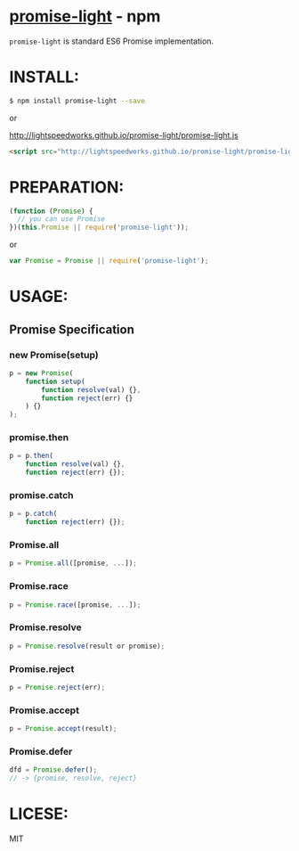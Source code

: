 [promise-light](https://www.npmjs.org/package/promise-light) - npm
====

  `promise-light` is standard ES6 Promise implementation.

# INSTALL:

```bash
$ npm install promise-light --save
```

or

http://lightspeedworks.github.io/promise-light/promise-light.js

```html
<script src="http://lightspeedworks.github.io/promise-light/promise-light.js"></script>
```

# PREPARATION:

```js
(function (Promise) {
  // you can use Promise
})(this.Promise || require('promise-light'));
```

or

```js
var Promise = Promise || require('promise-light');
```

# USAGE:

Promise Specification
----

### new Promise(setup)

```js
p = new Promise(
	function setup(
		function resolve(val) {},
		function reject(err) {}
	) {}
);
```

### promise.then

```js
p = p.then(
	function resolve(val) {},
	function reject(err) {});
```

### promise.catch

```js
p = p.catch(
	function reject(err) {});
```

### Promise.all

```js
p = Promise.all([promise, ...]);
```

### Promise.race

```js
p = Promise.race([promise, ...]);
```

### Promise.resolve

```js
p = Promise.resolve(result or promise);
```

### Promise.reject

```js
p = Promise.reject(err);
```

### Promise.accept

```js
p = Promise.accept(result);
```

### Promise.defer

```js
dfd = Promise.defer();
// -> {promise, resolve, reject}
```

# LICESE:

  MIT
